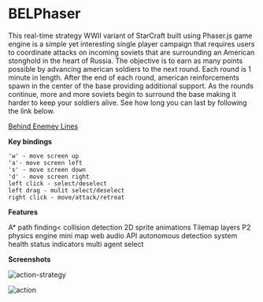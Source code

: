 # BELPhaser

This real-time strategy WWII variant of StarCraft built using Phaser.js game engine is a simple yet interesting single player
campaign that requires users to coordinate attacks on incoming soviets that are surrounding an American stonghold in the heart
of Russia. The objective is to earn as many points possible by advancing american soldiers to the next round. Each round is 1 minute
in length. After the end of each round, american reinforcements spawn in the center of the base providing additional support. 
As the rounds continue, more and more soviets begin to surround the base making it harder to keep your soldiers alive. See how long
you can last by following the link below. 

<a href="https://nhays89.github.io/BELPhaser/">Behind Enemey Lines</a>

**Key bindings**

```
'w' - move screen up
'a'- move screen left
's' - move screen down
'd' - move screen right
left click - select/deselect
left drag - mulit select/deselect
right click - move/attack/retreat
```


**Features**

A* path finding<
collision detection
2D sprite animations
Tilemap layers
P2 physics engine
mini map
web audio API
autonomous detection system
health status indicators
multi agent select

**Screenshots**

![action-strategy](https://github.com/nhays89/BELPhaser/blob/master/screenshots/action-strategy.png)

![action](https://github.com/nhays89/BELPhaser/blob/master/screenshots/action.png)




